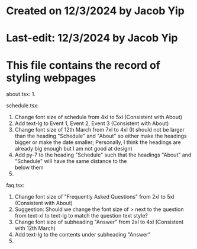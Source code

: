 # Created on 12/3/2024 by Jacob Yip
# Last-edit: 12/3/2024 by Jacob Yip
# This file contains the record of styling webpages




about.tsx: 
1. 


schedule.tsx: 
1. Change font size of schedule from 4xl to 5xl (Consistent with About)
2. Add text-lg to Event 1, Event 2, Event 3 (Consistent with About)
3. Change font size of 12th March from 7xl to 4xl (It should not be larger than the heading "Schedule" and "About" so either make the headings bigger or make the date smaller; Personally, I think the headings are already big enough but I am not good at design)
4. Add py-7 to the heading "Schedule" such that the headings "About" and "Schedule" will have the same distance to the <div></div> below them
5. 



faq.tsx: 
1. Change font size of "Frequently Asked Questions" from 2xl to 5xl (Consistent with About)
2. Suggestion: Should we change the font size of > next to the question from text-xl to text-lg to match the question text style? 
3. Change font size of subheading "Answer" from 2xl to 4xl (Consistent with 12th March)
4. Add text-lg to the contents under subheading "Answer"
5. 
